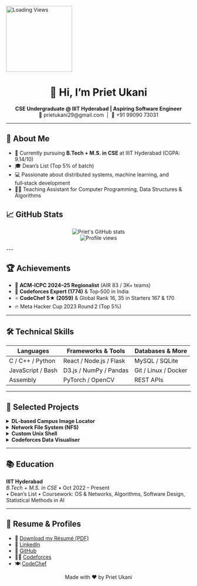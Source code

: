 <img src="https://loading.io/spinners/double-ring/lg.curve-bars-loading-indicator.gif" 
     alt="Loading Views" width="180" />

<h1 align="center">👋 Hi, I’m Priet Ukani</h1>
<p align="center">
  <strong>CSE Undergraduate @ IIIT Hyderabad | Aspiring Software Engineer</strong><br/>
  📧 prietukani29@gmail.com &nbsp;|&nbsp; 📱 +91 99090 73031  
</p>

---

## 🎯 About Me
- 🏫 Currently pursuing **B.Tech + M.S. in CSE** at IIIT Hyderabad (CGPA: 9.14/10)  
- 🎓 Dean’s List (Top 5% of batch)  
- 💻 Passionate about distributed systems, machine learning, and full‑stack development  
- 👨‍🏫 Teaching Assistant for Computer Programming, Data Structures & Algorithms   
<!-- - 🎉 Campus Life Council Coordinator—organized 10+ major events   -->


## 📈 GitHub Stats

<p align="center">
  <img src="https://github-readme-stats.vercel.app/api?username=priet-ukani&show_icons=true&theme=dark&hide_border=true" alt="Priet's GitHub stats" /><br/>
  <img src="https://komarev.com/ghpvc/?username=priet-ukani&style=for-the-badge&color=brightgreen" alt="Profile views" />
</p>
---

## 🏆 Achievements
- 🚀 **ACM‑ICPC 2024–25 Regionalist** (AIR 83 / 3K+ teams)  
- 🥇 **Codeforces Expert (1774)** & Top‑500 in India  
- ⭐ **CodeChef 5★ (2059)** & Global Rank 16, 35 in Starters 167 & 170  
- 🔥 Meta Hacker Cup 2023 Round 2 (Top 5%)  

---

## 🛠️ Technical Skills

| Languages            | Frameworks & Tools        | Databases & More      |
|----------------------|---------------------------|-----------------------|
| C / C++ / Python     | React / Node.js / Flask   | MySQL / SQLite        |
| JavaScript / Bash    | D3.js / NumPy / Pandas    | Git / Linux / Docker  |
| Assembly             | PyTorch / OpenCV          | REST APIs             |

---

## 🚀 Selected Projects

<details>
<summary><strong>DL‑based Campus Image Locator</strong></summary>

- Multi‑task pipeline using **DINOv2**, CNN & Transformer backbones  
- Predicts latitude, longitude, camera orientation & region ID  
- Augmentations: MixUp, CutMix, perspective warps  
- 📈 < 20° angular error • > 97% region accuracy  
- 🔗 [GitHub](https://github.com/priet-ukani/Campus-Image-Locator)
</details>

<details>
<summary><strong>Network File System (NFS)</strong></summary>

- Scalable, fault‑tolerant distributed file storage in C  
- TCP/IP protocols, async replication over 8 servers  
- Supports 32+ concurrent users with high availability  
- 🔗 [GitHub](https://github.com/priet-ukani/NetworkFileSystem)
</details>

<details>
<summary><strong>Custom Unix Shell</strong></summary>

- Built from scratch in C using POSIX APIs  
- Features: background jobs, piping, history & scripting  
- Improves terminal automation and user control  
- 🔗 [GitHub](https://github.com/priet-ukani/C-Shell)
</details>

<details>
<summary><strong>Codeforces Data Visualiser</strong></summary>

- Full‑stack React + Flask app with D3.js visualizations  
- Tracks rating trends, contest activity for 1K+ users  
- Real‑time API integration with < 200 ms latency  
- 🔗 [GitHub](https://github.com/priet-ukani/CFLens) • 🌐 [Live Demo](https://cflens.onrender.com/)
</details>

---

## 📚 Education

**IIIT Hyderabad**  
_B.Tech + M.S. in CSE_ • Oct 2022 – Present  
• Dean’s List • Coursework: OS & Networks, Algorithms, Software Design, Statistical Methods in AI  

---

## 📄 Resume & Profiles

- 📄 [Download my Résumé (PDF)](https://drive.google.com/file/d/1QHrJ0_KHjQ6NxQz4pULhLpGZO5QQMSNj/view?usp=sharing)  
- 🔗 [LinkedIn](https://linkedin.com/in/prietukani)  
- 🔗 [GitHub](https://github.com/priet-ukani)  
- 🧑‍💻 [Codeforces](https://codeforces.com/profile/prietukani)  
- 🍽️ [CodeChef](https://www.codechef.com/users/prietukani)  



<p align="center">
  Made with ❤️ by Priet Ukani  
</p>

